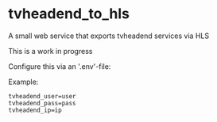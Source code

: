 # tvheadend_to_hls
A small web service that exports tvheadend services via HLS

This is a work in progress

Configure this via an '.env'-file:

Example:

```
tvheadend_user=user
tvheadend_pass=pass
tvheadend_ip=ip
```
